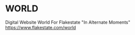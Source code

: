 # WORLD
Digital Website World For Flakestate "In Alternate Moments"
https://www.flakestate.com/world
